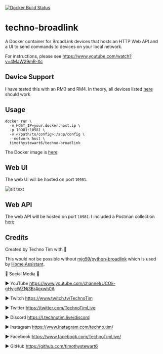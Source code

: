 [![Docker Build Status](https://img.shields.io/docker/pulls/timothystewart6/techno-broadlink.svg)](https://hub.docker.com/r/timothystewart6/techno-broadlink/)

# techno-broadlink

A Docker container for BroadLink devices that hosts an HTTP Web API and a UI to send commands to devices on your local network.

For instructions, please see https://www.youtube.com/watch?v=4MJW29mR-Xc

## Device Support

I have tested this with an RM3 and RM4.  In theory, all devices listed [here](https://github.com/mjg59/python-broadlink/blob/master/broadlink/__init__.py) should work.

## Usage

```
docker run \
  -e HOST_IP=your.docker.host.ip \
  -p 10981:10981 \
  -v </path/to/config>:/app/config \
  --network host \
  timothystewart6/techno-broadlink
```

The Docker image is [here](https://hub.docker.com/repository/docker/timothystewart6/techno-broadlink)

## Web UI

The web UI will be hosted on port `10981`.

![alt text](https://github.com/techno-tim/techno-broadlink/blob/master/techno-broadlink.jpg?raw=true)

## Web API

The web API will be hosted on port `10981`.  I included a Postman collection [here](https://github.com/techno-tim/techno-broadlink/tree/master/postman)



## Credits
Created by Techno Tim with 💛

This would not be possible without [mjg59/python-broadlink](https://github.com/mjg59/python-broadlink) which is used by [Home Assistant](https://www.home-assistant.io/).

🔔 Social Media 🔔

► YouTube https://www.youtube.com/channel/UCOk-gHyjcWZNj3Br4oxwh0A

► Twitch https://www.twitch.tv/TechnoTim

► Twitter  https://twitter.com/TechnoTimLive

► Discord https://l.technotim.live/discord

► Instagram https://www.instagram.com/techno.tim/

► Facebook https://www.facebook.com/TechnoTimLive/

► GitHub https://github.com/timothystewart6

